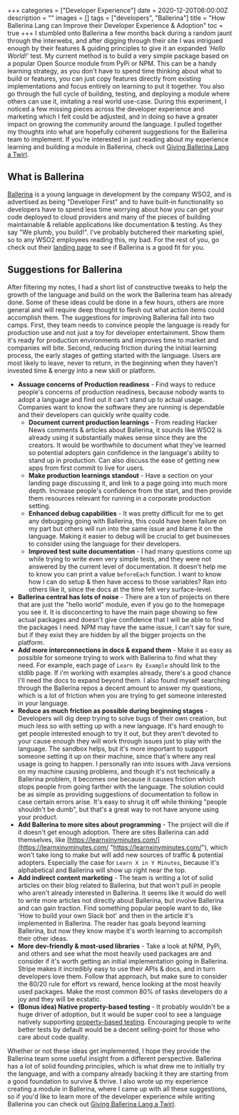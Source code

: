 +++
categories = ["Developer Experience"]
date = 2020-12-20T06:00:00Z
description = ""
images = []
tags = ["developers", "Ballerina"]
title = "How Ballerina Lang can Improve their Developer Experience & Adoption"
toc = true
+++
I stumbled onto Ballerina a few months back during a random jaunt through the interwebs, and after digging through their site I was intrigued enough by their features & guiding principles to give it an expanded _'Hello World!'_ test. My current method is to build a very simple package based on a popular Open Source module from PyPi or NPM. This can be a handy learning strategy, as you don't have to spend time thinking about what to build or features, you can just copy features directly from existing implementations and focus entirely on learning to put it together. You also go through the full cycle of building, testing, and deploying a module where others can use it, imitating a real world use-case. During this experiment, I noticed a few missing pieces across the developer experience and marketing which I felt could be adjusted, and in doing so have a greater impact on growing the community around the language. I pulled together my thoughts into what are hopefully coherent suggestions for the Ballerina team to implement. If you're interested in just reading about my experience learning and building a module in Ballerina, check out [Giving Ballerina Lang a Twirl](https://kevinquinn.fun/blog/giving-ballerina-lang-a-twirl/ "https://kevinquinn.fun/blog/giving-ballerina-lang-a-twirl/").

## What is Ballerina

[Ballerina](https://ballerina.io/) is a young language in development by the company WSO2, and is advertised as being "Developer First" and to have built-in functionality so developers have to spend less time worrying about how you can get your code deployed to cloud providers and many of the pieces of building maintainable & reliable applications like documentation & testing. As they say "We plumb, you build!". I've probably butchered their marketing spiel, so to any WSO2 employees reading this, my bad. For the rest of you, go check out their [landing page](https://ballerina.io) to see if Ballerina is a good fit for you.

## Suggestions for Ballerina

After filtering my notes, I had a short list of constructive tweaks to help the growth of the language and build on the work the Ballerina team has already done. Some of these ideas could be done in a few hours, others are more general and will require deep thought to flesh out what action items could accomplish them. The suggestions for improving Ballerina fall into two camps. First, they team needs to convince people the language is ready for production use and not just a toy for developer entertainment. Show them it's ready for production environments and improves time to market and companies will bite. Second, reducing friction during the initial learning process, the early stages of getting started with the language. Users are most likely to leave, never to return, in the beginning when they haven't invested time & energy into a new skill or platform.

* **Assuage concerns of Production readiness** - Find ways to reduce people's concerns of production readiness, because nobody wants to adopt a language and find out it can't stand up to actual usage. Companies want to know the software they are running is dependable and their developers can quickly write quality code.
  * **Document current production learnings** - From reading Hacker News comments & articles about Ballerina, it sounds like WSO2 is already using it substantially makes sense since they are the creators. It would be worthwhile to document what they've learned so potential adopters gain confidence in the language's ability to stand up in production. Can also discuss the ease of getting new apps from first commit to live for users.
  * **Make production learnings standout** - Have a section on your landing page discussing it, and link to a page going into much more depth. Increase people's confidence from the start, and then provide them resources relevant for running in a corporate production setting.
  * **Enhanced debug capabilities** - It was pretty difficult for me to get any debugging going with Ballerina, this could have been failure on my part but others will run into the same issue and blame it on the language. Making it easier to debug will be crucial to get businesses to consider using the language for their developers.
  * **Improved test suite documentation** - I had many questions come up while trying to write even very simple tests, and they were not answered by the current level of documentation. It doesn't help me to know you can print a value `beforeEach` function. I want to know how I can do setup & then have access to those variables? Ran into others like it, since the docs at the time felt very surface-level.
* **Ballerina central has lots of noise** - There are a ton of projects on there that are just the "hello world" module, even if you go to the homepage you see it. It is disconcerting to have the main page showing so few actual packages and doesn't give confidence that I will be able to find the packages I need. NPM may have the same issue, I can't say for sure, but if they exist they are hidden by all the bigger projects on the platform.
* **Add more interconnections in docs & expand them** - Make it as easy as possible for someone trying to work with Ballerina to find what they need. For example, each page of `Learn By Example` should link to the stdlib page. If i'm working with examples already, there's a good chance I'll need the docs to expand beyond them. I also found myself searching through the Ballerina repos a decent amount to answer my questions, which is a lot of friction when you are trying to get someone interested in your language.
* **Reduce as much friction as possible during beginning stages** - Developers will dig deep trying to solve bugs of their own creation, but much less so with setting up with a new language. It's hard enough to get people interested enough to try it out, but they aren't devoted to your cause enough they will work through issues just to play with the language. The sandbox helps, but it's more important to support someone setting it up on their machine, since that's where any real usage is going to happen. I personally ran into issues with Java versions on my machine causing problems, and though it's not technically a Ballerina problem, it becomes one because it causes friction which stops people from going farther with the language. The solution could be as simple as providing suggestions of documentation to follow in case certain errors arise. It's easy to shrug it off while thinking "people shouldn't be dumb", but that's a great way to not have anyone using your product.
* **Add Ballerina to more sites about programming** - The project will die if it doesn't get enough adoption. There are sites Ballerina can add themselves, like [https://learnxinyminutes.com/](https://learnxinyminutes.com/ "https://learnxinyminutes.com/"), which won't take long to make but will add new sources of traffic & potential adopters. Especially the case for `Learn X in Y Minutes`, because it's alphabetical and Ballerina will show up right near the top.
* **Add indirect content marketing** - The team is writing a lot of solid articles on their blog related to Ballerina, but that won't pull in people who aren't already interested in Ballerina. It seems like it would do well to write more articles not directly about Ballerina, but involve Ballerina and can gain traction. Find something popular people want to do, like 'How to build your own Slack bot' and then in the article it's implemented in Ballerina. The reader has goals beyond learning Ballerina, but now they know maybe it's worth learning to accomplish their other ideas.
* **More dev-friendly & most-used libraries** - Take a look at NPM, PyPi, and others and see what the most heavily used packages are and consider if it's worth getting an initial implementation going in Ballerina. Stripe makes it incredibly easy to use their APIs & docs, and in turn developers love them. Follow that approach, but make sure to consider the 80/20 rule for effort vs reward, hence looking at the most heavily used packages. Make the most common 80% of tasks developers do a joy and they will be ecstatic.
* **(Bonus idea) Native property-based testing** - It probably wouldn't be a huge driver of adoption, but it would be super cool to see a language natively supporting [property-based testing](https://hypothesis.works/articles/what-is-property-based-testing/). Encouraging people to write better tests by default would be a decent selling-point for those who care about code quality.

Whether or not these ideas get implemented, I hope they provide the Ballerina team some useful insight from a different perspective. Ballerina has a lot of solid founding principles, which is what drew me to initially try the language, and with a company already backing it they are starting from a good foundation to survive & thrive. I also wrote up my experience creating a module in Ballerina, where I came up with all these suggestions, so if you'd like to learn more of the developer experience while writing Ballerina you can check out [Giving Ballerina Lang a Twirl](https://kevinquinn.fun/blog/giving-ballerina-lang-a-twirl/ "https://kevinquinn.fun/blog/giving-ballerina-lang-a-twirl/").